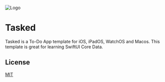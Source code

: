 
![Logo](https://dev-to-uploads.s3.amazonaws.com/uploads/articles/th5xamgrr6se0x5ro4g6.png)


# Tasked

Tasked is a To-Do App template for iOS, iPadOS, WatchOS and Macos.
This template is great for learning SwiftUI Core Data.


## License

[MIT](https://choosealicense.com/licenses/mit/)

